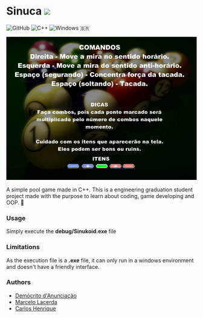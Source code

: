 # Sinuca ![](debug/Sinukoid.ico)

![GitHub](https://img.shields.io/badge/v1.0.0-%23121011.svg?style=for-the-badge&logo=github&logoColor=white)
![C++](https://img.shields.io/badge/c++-%2300599C.svg?style=for-the-badge&logo=c%2B%2B&logoColor=white)
![Windows](https://img.shields.io/badge/Windows%20exclusive-0078D6?style=for-the-badge&logo=windows&logoColor=white) :brazil:

![](release/recursos/imagens/tutorial.PNG)

A simple pool game made in C++. This is a engineering graduation student project made with the purpose to learn about coding, game developing and OOP. 🎱

### Usage
Simply execute the **debug/Sinukoid.exe** file

### Limitations
As the execution file is a **.exe** file, it can only run in a windows environment and doesn't have a friendly interface.

### Authors
- [Demócrito d'Anunciação](https://github.com/democrito88)
- [Marcelo Lacerda](https://github.com/lacerdamarcelo)
- [Carlos Henrique]()